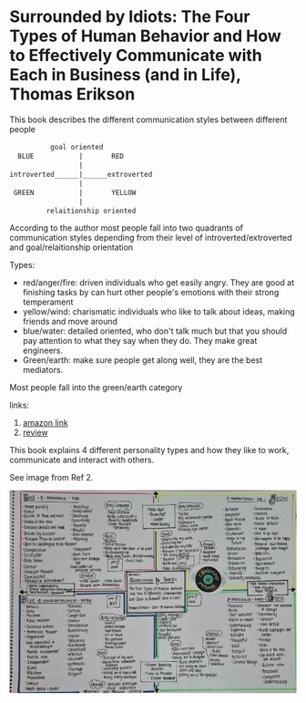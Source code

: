 # Surrounded by Idiots: The Four Types of Human Behavior and How to Effectively Communicate with Each in Business (and in Life), Thomas Erikson

This book describes the different communication styles between different people


```
          goal oriented
  BLUE           |       RED
                 |    
introverted______|______extroverted
                 |    
 GREEN           |       YELLOW
                 |       
         relaitionship oriented
```


According to the author most people fall into two quadrants of communication styles depending from their level of introverted/extroverted and goal/relaitionship orientation

Types:

- red/anger/fire: driven individuals who get easily angry. They are good at finishing tasks by can hurt other people's emotions with their strong temperament
- yellow/wind: charismatic individuals who like to talk about ideas, making friends and move around
- blue/water: detailed oriented, who don't talk much but that you should pay attention to what they say when they do. They make great engineers.
- Green/earth: make sure people get along well, they are the best mediators.


Most people fall into the green/earth category 

links:

1. [amazon link](https://www.amazon.com/Surrounded-Idiots-Behavior-Effectively-Communicate/dp/1250179947)
2. [review](https://leadershipinpictures.com/blog/review-surrounded-by-idiots-the-four-types-of-human-behavior-and-how-to-effectively-communicate-with-each-in-business-and-in-life-thomas-erikson-2019-st-martins-publishing)

This book explains 4 different personality types and how they like to work, communicate and interact with others.

See image from Ref 2. 

![2](images/Idiots.jpg)

